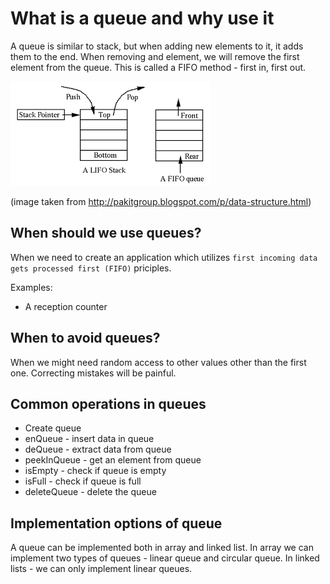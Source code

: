 # What is a queue and why use it

A queue is similar to stack, but when adding new elements to it, it adds them to the end. When removing and element, we will remove the first element from the queue. This is called a FIFO method - first in, first out.

![](../../images/2019-07-18-13-57-34.png)

(image taken from http://pakitgroup.blogspot.com/p/data-structure.html)

## When should we use queues?

When we need to create an application which utilizes `first incoming data gets processed first (FIFO)` priciples.

Examples:
- A reception counter

## When to avoid queues?

When we might need random access to other values other than the first one. Correcting mistakes will be painful.

## Common operations in queues

- Create queue
- enQueue - insert data in queue
- deQueue - extract data from queue
- peekInQueue - get an element from queue
- isEmpty - check if queue is empty
- isFull - check if queue is full
- deleteQueue - delete the queue

## Implementation options of queue

A queue can be implemented both in array and linked list. In array we can implement two types of queues - linear queue and circular queue. In linked lists - we can only implement linear queues.
